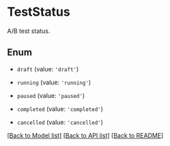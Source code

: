 # TestStatus

A/B test status.

## Enum

* `draft` (value: `'draft'`)

* `running` (value: `'running'`)

* `paused` (value: `'paused'`)

* `completed` (value: `'completed'`)

* `cancelled` (value: `'cancelled'`)

[[Back to Model list]](../README.md#documentation-for-models) [[Back to API list]](../README.md#documentation-for-api-endpoints) [[Back to README]](../README.md)

